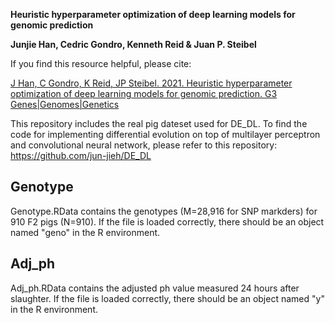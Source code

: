 **Heuristic hyperparameter optimization of deep learning models for genomic prediction**

__Junjie Han, Cedric Gondro, Kenneth Reid & Juan P. Steibel__

If you find this resource helpful, please cite:

[J Han, C Gondro, K Reid, JP Steibel. 2021. Heuristic hyperparameter optimization of deep learning models for genomic prediction. G3 Genes|Genomes|Genetics](https://academic.oup.com/g3journal/advance-article/doi/10.1093/g3journal/jkab032/6129776/)

This repository includes the real pig dateset used for DE_DL. To find the code for implementing differential evolution on top of multilayer perceptron and convolutional neural network, please refer to this repository: https://github.com/jun-jieh/DE_DL




## Genotype

Genotype.RData contains the genotypes (M=28,916 for SNP markders) for 910 F2 pigs (N=910). If the file is loaded correctly, there should be an object named "geno" in the R environment.

## Adj_ph

Adj_ph.RData contains the adjusted ph value measured 24 hours after slaughter. If the file is loaded correctly, there should be an object named "y" in the R environment.

